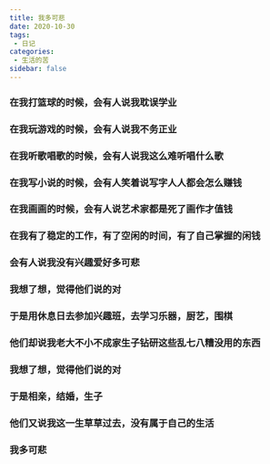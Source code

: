 ```yaml
---
title: 我多可悲
date: 2020-10-30
tags:
 - 日记
categories:
 - 生活的苦
sidebar: false
---
```




### 在我打篮球的时候，会有人说我耽误学业

### 在我玩游戏的时候，会有人说我不务正业

### 在我听歌唱歌的时候，会有人说我这么难听唱什么歌

### 在我写小说的时候，会有人笑着说写字人人都会怎么赚钱

### 在我画画的时候，会有人说艺术家都是死了画作才值钱

### 在我有了稳定的工作，有了空闲的时间，有了自己掌握的闲钱

### 会有人说我没有兴趣爱好多可悲

### 我想了想，觉得他们说的对

### 于是用休息日去参加兴趣班，去学习乐器，厨艺，围棋

### 他们却说我老大不小不成家生子钻研这些乱七八糟没用的东西

### 我想了想，觉得他们说的对

### 于是相亲，结婚，生子

### 他们又说我这一生草草过去，没有属于自己的生活

### 我多可悲